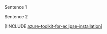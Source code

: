 Sentence 1

Sentence 2

[!INCLUDE [azure-toolkit-for-eclipse-installation](../includes/azure-toolkit-for-eclipse-installation.md)]